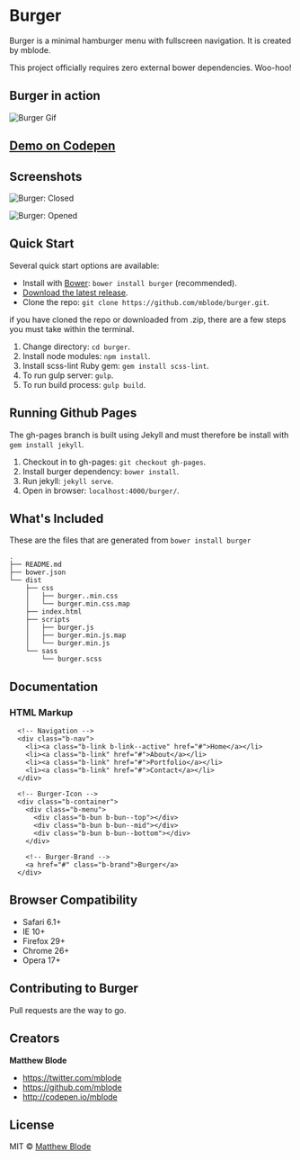 # Burger
Burger is a minimal hamburger menu with fullscreen navigation. It is created by mblode.

This project officially requires zero external bower dependencies. Woo-hoo!

## Burger in action
![Burger Gif](http://i.imgur.com/spSuHHZ.gif)

## [Demo on Codepen](http://codepen.io/mblode/pen/qEGWwB)

## Screenshots
![Burger: Closed](http://i.imgur.com/eElVkQI.png)

![Burger: Opened](http://i.imgur.com/tI0ZeNw.png)

## Quick Start
Several quick start options are available:

- Install with [Bower](http://bower.io): `bower install burger` (recommended).
- [Download the latest release](https://github.com/mblode/burger/archive/master.zip).
- Clone the repo: `git clone https://github.com/mblode/burger.git`.

if you have cloned the repo or downloaded from .zip, there are a few steps you must take within the terminal.

1. Change directory: `cd burger`.
2. Install node modules: `npm install`.
3. Install scss-lint Ruby gem: `gem install scss-lint`.
4. To run gulp server: `gulp`.
5. To run build process: `gulp build`.

## Running Github Pages
The gh-pages branch is built using Jekyll and must therefore be install with `gem install jekyll`.

1. Checkout in to gh-pages: `git checkout gh-pages`.
2. Install burger dependency: `bower install`.
3. Run jekyll: `jekyll serve`.
4. Open in browser: `localhost:4000/burger/`.


## What's Included
These are the files that are generated from `bower install burger`

```
.
├── README.md
├── bower.json
└── dist
    ├── css
    │   ├── burger..min.css
    │   └── burger.min.css.map
    ├── index.html
    ├── scripts
    │   ├── burger.js
    │   ├── burger.min.js.map
    │   └── burger.min.js
    └── sass
        └── burger.scss
```

## Documentation
### HTML Markup
```
  <!-- Navigation -->
  <div class="b-nav">
    <li><a class="b-link b-link--active" href="#">Home</a></li>
    <li><a class="b-link" href="#">About</a></li>
    <li><a class="b-link" href="#">Portfolio</a></li>
    <li><a class="b-link" href="#">Contact</a></li>
  </div>

  <!-- Burger-Icon -->
  <div class="b-container">
    <div class="b-menu">
      <div class="b-bun b-bun--top"></div>
      <div class="b-bun b-bun--mid"></div>
      <div class="b-bun b-bun--bottom"></div>
    </div>

    <!-- Burger-Brand -->
    <a href="#" class="b-brand">Burger</a>
  </div>
```

## Browser Compatibility
* Safari 6.1+
* IE 10+
* Firefox 29+
* Chrome 26+
* Opera 17+

## Contributing to Burger

Pull requests are the way to go.


## Creators

**Matthew Blode**
- <https://twitter.com/mblode>
- <https://github.com/mblode>
- <http://codepen.io/mblode>

## License
MIT © [Matthew Blode](http://mblode.github.io)

